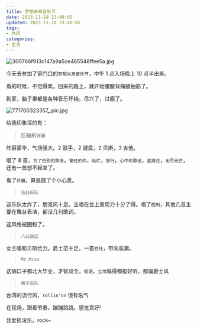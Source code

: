 ```yaml
---
title: 梦想未来音乐节
date: 2023-11-18 23:40:05
updated: 2023-11-18 23:40:05
tags:
- 休闲
categories:
- 生活
---
```


![300766f913c147a9a5ce465548ffee5a.jpg](https://s2.loli.net/2023/11/19/sEJAIgQGNThmBnb.jpg)

今天去参加了家门口的`梦想未来音乐节`，中午 1 点入场晚上 10 点半出来。

看的时候，不觉得累。回来的路上，就开始腰酸背痛腿抽筋了。

到家，脑子里都是各种音乐坏绕。尽兴了，过瘾了。

![771700323357_.pic.jpg](https://s2.loli.net/2023/11/19/LJFK1u45mct7YNd.jpg)

给我印象深的有：

> 压轴的`许巍`

 阵容豪华，气场强大。2 鼓手，2 键盘，2 贝斯，3 吉他。

唱了 8 首，`为了告别的聚会`，`曾经的你`，`灿烂`，`旅行`，`心中的歌谣`，`蓝莲花`，`无尽光芒`， 还有一首想不起来了。

看了`许巍`，算是圆了个小心愿。

> `法兹乐队`

这乐队太炸了，朋克风十足。主唱在台上表现力十分了得。唱了`控制`，其他几首主要在舞台表演，都没几句歌词。

这风格被圈粉了。

> `八仙饭店`

女主唱和贝斯给力，爵士范十足。一首`吞吐`，带向高潮。

> `Mr.Miss`

这俩口子都北大毕业，才智双全。`低语`，`尘埃`唱得都挺好听。都偏爵士风

> `椅子乐队`

台湾的流行风，`rollin'on` 很有名气


在现场，跟着节奏，蹦蹦跳跳。感觉真好!

我爱摇滚乐。rock~

